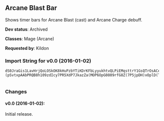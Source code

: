 ## Arcane Blast Bar

Shows timer bars for Arcane Blast (cast) and Arcane Charge debuff.

**Dev status**: Archived

**Classes**: Mage (Arcane)

**Requested by**: Kildon

### Import String for v0.0 (2016-01-02)

    dS0JraGis1LavHrjQoLOSkOK8kHuPzbYTiKDrKFbLyyukhtvQLPiEMqsttrY1GsQTrOsACeQeRJsAEcPI7bkheclur1djWeHiUOQKncvFekgjLqNurQvQKxsOQzsOCtis2PkQFsjAOQiwkOYtvPPsuxvfPTcrQVcQsNviv1BfsvMluQ7sOsTxr(le1GLomflwOEmjMmbDzGnRcFMumAfLtRQEnLGzRWTfIDRu)wWWjLooOkA5q65K00P66QITlK47GQA8uQoVqkRNqf7hD6DsoDfMKtxJI)dB1KC6(3FpjNUkpQEis6ockMblciwNfgR5b1Gmyhfiwmax(hbKNX1iOygS4SWyHxGXciEqnQsOan)Wwn6Hq6luClHc08dBU4sKirS3xYSwEI80wE(YAXxW9IvKirCHqY)raxfZaWcJfR5cH0ry7SWy1NE7a0dJcaBSriuOLBvSXgEbglG4b1OIn2ifq43Gn24HTRIn24Fudsf2brifq4)jIK7h6CHq6iS97xCaSWyFpfxiKocBhFy0OYcJv3YtLfB6ZV05cH0HwvwyStH1CjsKi2xNrcRLNipTLNVSIejIlUqi5SWyffX4ZKM9ObWfcjHolm23SyHfH0HwvU4cxAogwyS4sZXWgqzXTkafyCGmWU)GcY3)beR(Cecepg4S80ZirhID)hqS2Y4cxYdANJHfglUKh0ohdBaLf3QauGXbYa7(dkiF)hqS6Zriq8yGZYtpJeDi29FaX(oJlCjpOfhdlmwCjpOfhdBaLf3QauGXbYa7(dkiF)hqS6Zriq8yGZYtpJeDi29FaXojJlCjpOfhZewyS4sEqloMjSbuwCRcqbghidS7pOG89FaXQphHaXJbolp9ms0Hy3)beBuZ4cxYdALb2DwyS4sEqRmWUZgqzXTkafyCaEy7xh9V1KV)diw95ieiEmWz5PNrIEgxCHlfh85yyHXIlfh85yydOS4wfGcmoqgy3Fqb57)aIvFocbIhdCwE6zKOdXU)di23zCHlfhCCmSWyXLIdoog2aklUvbOaJdKb29huq((pGy1NJqG4XaNLNEgj6qS7)aIDsgx4sXbxgy3zHXIlfhCzGDNnGYIBvakW4a8W2Vo6FRjF)hqS6Zriq8yGZYtpJe9mUejIfxko4Ya7(ewyS4sXbxgy3NWgqzXTkafyCaEy7xh9V1KV)diw95ieiEmWz5PNrIEgxCnckMbl8HyNXcJf3kgGF)IdipJlesWhIfH0mwySWhIDgxCnckMbRmlmwes(pc4QygaUoE2k(pSzri9OvOXbZnO5Xguiw)hbKXflll7)G1)raSrhyS2y9zGnxSSSSSSSSXguRw8leKNXfllllyOc4ILLLLLLLn2GA9cC49l0NLh5VZFdX6)iawSWkNXIvSWpJlwwwwwww2ydQ17Sa8ZZ4ILLLfSfYfylKlUgbfZGvfE(yqbSWy1NE7a0dJcaBSriuOLBvSXgEbglG4b1OIn2ifq43Gn2Ya7(dkqfBSVWZhdkaz4D23b6CX1iOygSXAyHXIlnhdxJGIzW6XSWyXL8G25y4Aeumd24ywyS4sXbFogUgbfZG1pyHXIl5bT4y4Aeumdw)yclmwCjpOfhZeUgbfZGn(GfglUuCWXXW1iOygSUZcJfxYdALb2DUgbfZGn2zHXIlfhCzGDNlrIyhbfZGn2NWcJfxko4Ya7(eU4Aeumd2JNTI)dB2JChypJlwwwwhy36f4Ya7(dkixfE(yqbzCXYYY6a7wfmagueJXjH)2vZZ4ILLL1b2TEb(9loGC4dXodltY4cSfY1iOygShpBf)h2SAYpuZ4ILLL9q16f44HTNJq6iSDiweshHTF)IdaIfH0ry74dJg1mUyzzzpuTkyamOigJtc)TRMNXfylKlUoYJ1KX1rUhNX1rUFKX1rUFmjJRJ844mUoYJpY4stU7zCPjp2Z4sKiwn5X(KmU4kwJ1lWpj83EUUGxNLFbNoeloeRUGxNLFbNoeRniwBzCfRX6f43V4aYHpB0LnQqSZyJUSrnJlp26f4Ne(BpxxSx4Y6qS4qS6I9cxwhI1ge7mSmvgx(H1lWpj83EUUyVWL1HyXHy1f7fUSoe7Bi2zyzQmU8JjwVa)KWF756WnnglkRdX6hqS6WnnglkRdXAdI1wgxUB9c8tc)TNRl2lCzDiwCiwD4MgJfL1HyfbFSYM0KOcXodltLXvCS1lWpj83EUUyVWL1HyXHy1f7fUSoeRniwrZWYuzCfFy9c8tc)TNRl2lCzDiwCiwDXEHlRdXAdIv0mSmvgxXU1lWpj83EUUyVWL1HyXHy1HBAmwuwhIve8XkBstIkeROzyzQmUejIn2Ny9c8tc)TNRd30ySOSoeloeRoCtJXIY6qSIGpwMcIv0mSmvgxC5XwVahPbOoWUGWiGMlnfeRniwBzC5hwVahPbOoWUGWiGM)gI1geRTmU8JjwVahPbOoWUGWiGM)gIvcRHyLW6mUIJTEbosdqDGDbHran3geRniwPPY4k(W6f4ina1b2fegb0CPjqSsrfI9Dw6kmGSYJQhIKMN8KNUgf)hfGm6xJgaksfecsNTLUMhpKItxLWiGMKtNNkD2wYtxLhvpergy3t3JNTI)d78mUyzzzhbfZGfbeRZcJ18GAqgSJcelgGl)JaYZ4ILLLDeumdwCwySWlWybepOgvjuGMFyRg9qi9fkULqbA(HnxSSSSCXYYY(pyDwrSiKC2OdlcjHoRpdS5ILLLLLLLff4pOBUyzzzbdvaxSSSSSSSSiKCwySoxSSSSGTqUyzzz5ILLLDeumdw)GfglUKh0IJHlwww2rqXmy9JjSWyXL8GwCmt4ILLLDeumd24dwyS4sXbhhdxSSSSJGIzW6olmwCjpOvgy35ILLLDeumd2yNfglUuCWLb2DUyzzzfjIDeumd2yFclmwCP4GldS7t4ILLLLlwww2rqXmyLzHXIqY)raxfZaWflll7iOygSidXImelYqSgLRBuSGkelYqSidXAuEzx7hfOYcJ9093rci(54ixx7WenaQoeRocufZgWkyMbvdqhID)hqS6NigIO)l40Z4ILLLDeumdwJcCGiM)MfgBUr5LDTFuGkBaL1ZyfX6CXYYYockMblYqSidXImeRjwGr1fdS14ZyHXIb4xTGXy69ripQ2McRFNXflllRjwGr1fdS14ZyHXAIfyuDXaBn(mwSI1MKnBV5ILLLDeumdwfJQF2ebaXImelYqSidXImeRIr1FTfYcJ9093fyu9)wZ07JqUU2HjAau9mUyzzzhbfZG1elWO6WbIy(BwyS5kgv)SjcGfgmwDeOkMnGD(WO66zSMTq2CfJQ)AlKfRyTjzZ2BwrSEgBaL1elWO6Ib2A8zCXYYYYflll7iOygSpAfYcJfH0JwHghm3GYflll7JwH5(beRjwGr1fdS14ZY4ILLL9rRWC)yceRjwGr1fdS14ZyfXAIfyuD4arm)DgxSSSSpAfMhFaXAuGdeX83zCXYYYYflllR7wVaxgy3ZpcOrmEUo8q69HoeRjwGr1fdS14ZYY4ILLLn2TEbUmWUNFeqJy8CD4H07dDiwJcCGiM)olJlwwwwrIyJ9jwVaxgy3Znkx3Oybv2akRTmUaBHPRqGQs6IavHnk2KSXoX2BXvr2ElY2K0v4xv7WeTRBuSGA6cpus3zGVMzE6CuNKUFHPlcufZgWoFyuD25g009V)oYkHiAhahimD(D6ocgHj50vzyuvtYPR6FRzasxKcbMxjpDf(po(kpdpAj50nYZW)j5KN809WO4)WojNUrEg(pjN8KNUAJIw3maBpjNUrEg(pjN8KNUOgfqsoDJ8m8Fso5jpDrddqsoDJ8m8Fso5jpDv1cusYPR6FRzasNFN801ndW2tYPBKNH)tYjp5P7JkazLHrvnnpDFubiVbrbGMMNUpQaK1c8yJ7dqkoDFubiRQfOKMN80D)erg9RrdavnD(D6Ic08dB5OPfKUFLWoDvDJIfufe2U5VJa2E6A5PY3PrYR0v1nkwq9KWF7PlCtJXIYPRJ(1ObGMKtxquaBpDfe2c)(pSvtxpAAbPRQB8h109zdIcy7PR5XdP7JkazZa(MOP6OpG0809rfG8Z(7P5jpDH)xOplD(T4IT0nAwECOc80zrtSzl5PBK0vy6QMUtKMi9w6D6gL053tn5DYtj
     

### Changes

#### v0.0 (2016-01-02):

Initial release.

